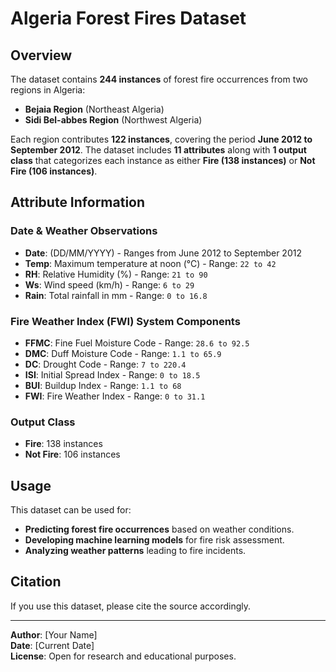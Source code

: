 # Algeria Forest Fires Dataset

## Overview
The dataset contains **244 instances** of forest fire occurrences from two regions in Algeria:
- **Bejaia Region** (Northeast Algeria)
- **Sidi Bel-abbes Region** (Northwest Algeria)

Each region contributes **122 instances**, covering the period **June 2012 to September 2012**. The dataset includes **11 attributes** along with **1 output class** that categorizes each instance as either **Fire (138 instances)** or **Not Fire (106 instances)**.

## Attribute Information

### **Date & Weather Observations**
- **Date**: (DD/MM/YYYY) - Ranges from June 2012 to September 2012
- **Temp**: Maximum temperature at noon (°C) - Range: `22 to 42`
- **RH**: Relative Humidity (%) - Range: `21 to 90`
- **Ws**: Wind speed (km/h) - Range: `6 to 29`
- **Rain**: Total rainfall in mm - Range: `0 to 16.8`

### **Fire Weather Index (FWI) System Components**
- **FFMC**: Fine Fuel Moisture Code - Range: `28.6 to 92.5`
- **DMC**: Duff Moisture Code - Range: `1.1 to 65.9`
- **DC**: Drought Code - Range: `7 to 220.4`
- **ISI**: Initial Spread Index - Range: `0 to 18.5`
- **BUI**: Buildup Index - Range: `1.1 to 68`
- **FWI**: Fire Weather Index - Range: `0 to 31.1`

### **Output Class**
- **Fire**: 138 instances
- **Not Fire**: 106 instances

## Usage
This dataset can be used for:
- **Predicting forest fire occurrences** based on weather conditions.
- **Developing machine learning models** for fire risk assessment.
- **Analyzing weather patterns** leading to fire incidents.

## Citation
If you use this dataset, please cite the source accordingly.

---
**Author**: [Your Name]  
**Date**: [Current Date]  
**License**: Open for research and educational purposes.

